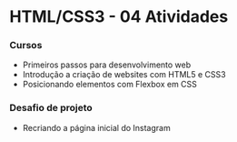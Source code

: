 # HTML/CSS3 - 04 Atividades

### Cursos
 * Primeiros passos para desenvolvimento web
 * Introdução a criação de websites com HTML5 e CSS3
 * Posicionando elementos com Flexbox em CSS

### Desafio de projeto
 * Recriando a página inicial do Instagram
